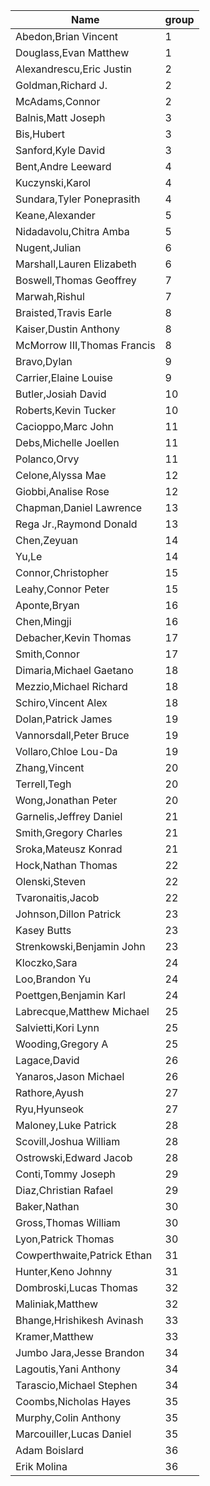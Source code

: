 |	Name	|	group	|
|	------------	|	---	|
|	Abedon,Brian Vincent	|	1	|
|	Douglass,Evan Matthew	|	1	|
|	Alexandrescu,Eric Justin	|	2	|
|	Goldman,Richard J.	|	2	|
|	McAdams,Connor	|	2	|
|	Balnis,Matt Joseph	|	3	|
|	Bis,Hubert	|	3	|
|	Sanford,Kyle David	|	3	|
|	Bent,Andre Leeward	|	4	|
|	Kuczynski,Karol	|	4	|
|	Sundara,Tyler Poneprasith	|	4	|
|	Keane,Alexander	|	5	|
|	Nidadavolu,Chitra Amba	|	5	|
|	Nugent,Julian	|	6	|
|	Marshall,Lauren Elizabeth	|	6	|
|	Boswell,Thomas Geoffrey	|	7	|
|	Marwah,Rishul	|	7	|
|	Braisted,Travis Earle	|	8	|
|	Kaiser,Dustin Anthony	|	8	|
|	McMorrow III,Thomas Francis	|	8	|
|	Bravo,Dylan	|	9	|
|	Carrier,Elaine Louise	|	9	|
|	Butler,Josiah David	|	10	|
|	Roberts,Kevin Tucker	|	10	|
|	Cacioppo,Marc John	|	11	|
|	Debs,Michelle Joellen	|	11	|
|	Polanco,Orvy	|	11	|
|	Celone,Alyssa Mae	|	12	|
|	Giobbi,Analise Rose	|	12	|
|	Chapman,Daniel Lawrence	|	13	|
|	Rega Jr.,Raymond Donald	|	13	|
|	Chen,Zeyuan	|	14	|
|	Yu,Le	|	14	|
|	Connor,Christopher	|	15	|
|	Leahy,Connor Peter	|	15	|
|	Aponte,Bryan	|	16	|
|	Chen,Mingji	|	16	|
|	Debacher,Kevin Thomas	|	17	|
|	Smith,Connor	|	17	|
|	Dimaria,Michael Gaetano	|	18	|
|	Mezzio,Michael Richard	|	18	|
|	Schiro,Vincent Alex	|	18	|
|	Dolan,Patrick James	|	19	|
|	Vannorsdall,Peter Bruce	|	19	|
|	Vollaro,Chloe Lou-Da	|	19	|
|	Zhang,Vincent	|	20	|
|	Terrell,Tegh	|	20	|
|	Wong,Jonathan Peter	|	20	|
|	Garnelis,Jeffrey Daniel	|	21	|
|	Smith,Gregory Charles	|	21	|
|	Sroka,Mateusz Konrad	|	21	|
|	Hock,Nathan Thomas	|	22	|
|	Olenski,Steven	|	22	|
|	Tvaronaitis,Jacob	|	22	|
|	Johnson,Dillon Patrick	|	23	|
|	Kasey Butts	|	23	|
|	Strenkowski,Benjamin John	|	23	|
|	Kloczko,Sara	|	24	|
|	Loo,Brandon Yu	|	24	|
|	Poettgen,Benjamin Karl	|	24	|
|	Labrecque,Matthew Michael	|	25	|
|	Salvietti,Kori Lynn	|	25	|
|	Wooding,Gregory A	|	25	|
|	Lagace,David	|	26	|
|	Yanaros,Jason Michael	|	26	|
|	Rathore,Ayush	|	27	|
|	Ryu,Hyunseok	|	27	|
|	Maloney,Luke Patrick	|	28	|
|	Scovill,Joshua William	|	28	|
|	Ostrowski,Edward Jacob	|	28	|
|	Conti,Tommy Joseph	|	29	|
|	Diaz,Christian Rafael	|	29	|
|	Baker,Nathan	|	30	|
|	Gross,Thomas William	|	30	|
|	Lyon,Patrick Thomas	|	30	|
|	Cowperthwaite,Patrick Ethan	|	31	|
|	Hunter,Keno Johnny	|	31	|
|	Dombroski,Lucas Thomas	|	32	|
|	Maliniak,Matthew	|	32	|
|	Bhange,Hrishikesh Avinash	|	33	|
|	Kramer,Matthew	|	33	|
|	Jumbo Jara,Jesse Brandon	|	34	|
|	Lagoutis,Yani Anthony	|	34	|
|	Tarascio,Michael Stephen	|	34	|
|	Coombs,Nicholas Hayes	|	35	|
|	Murphy,Colin Anthony	|	35	|
|	Marcouiller,Lucas Daniel	|	35	|
| Adam Boislard | 36 |
| Erik Molina | 36 | 
